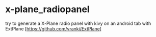 # x-plane_radiopanel
try to generate a X-Plane radio panel with kivy on an android tab with ExtPlane [https://github.com/vranki/ExtPlane]
